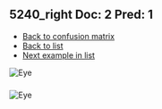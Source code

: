 ## 5240_right Doc: 2 Pred: 1
- [Back to confusion matrix](https://github.com/juliandewit/kaggle_retinopathy/blob/master/matrix.md)
- [Back to list](https://github.com/juliandewit/kaggle_retinopathy/blob/master/lists/21/list.md)
- [Next example in list](https://github.com/juliandewit/kaggle_retinopathy/blob/master/lists/21/52/527_right.md)

![Eye](https://retinopaty.blob.core.windows.net/size1024/5240_right_2.jpeg)

### 

![Eye]()
